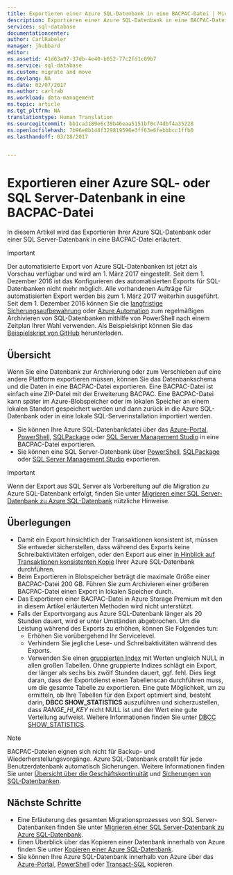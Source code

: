 ```yaml
---
title: Exportieren einer Azure SQL-Datenbank in eine BACPAC-Datei | Microsoft-Dokumentation
description: Exportieren einer Azure SQL-Datenbank in eine BACPAC-Datei mithilfe des Azure-Portals
services: sql-database
documentationcenter: 
author: CarlRabeler
manager: jhubbard
editor: 
ms.assetid: 41d63a97-37db-4e40-b652-77c2fd1c09b7
ms.service: sql-database
ms.custom: migrate and move
ms.devlang: NA
ms.date: 02/07/2017
ms.author: carlrab
ms.workload: data-management
ms.topic: article
ms.tgt_pltfrm: NA
translationtype: Human Translation
ms.sourcegitcommit: bb1ca3189e6c39b46eaa5151bf0c74dbf4a35228
ms.openlocfilehash: 7b96e8b144f329819596e3ff63e6febbbcc1ffb0
ms.lasthandoff: 03/18/2017


---
```

# <a name="export-an-azure-sql-database-or-a-sql-server-database-to-a-bacpac-file"></a>Exportieren einer Azure SQL- oder SQL Server-Datenbank in eine BACPAC-Datei

In diesem Artikel wird das Exportieren Ihrer Azure SQL-Datenbank oder einer SQL Server-Datenbank in eine BACPAC-Datei erläutert. 

> [!IMPORTANT]
> Der automatisierte Export von Azure SQL-Datenbanken ist jetzt als Vorschau verfügbar und wird am 1. März 2017 eingestellt. Seit dem 1. Dezember 2016 ist das Konfigurieren des automatisierten Exports für SQL-Datenbanken nicht mehr möglich. Alle vorhandenen Aufträge für automatisierten Export werden bis zum 1. März 2017 weiterhin ausgeführt. Seit dem 1. Dezember 2016 können Sie die [langfristige Sicherungsaufbewahrung](sql-database-long-term-retention.md) oder [Azure Automation](../automation/automation-intro.md) zum regelmäßigen Archivieren von SQL-Datenbanken mithilfe von PowerShell nach einem Zeitplan Ihrer Wahl verwenden. Als Beispielskript können Sie das [Beispielskript von GitHub](https://github.com/Microsoft/sql-server-samples/tree/master/samples/manage/azure-automation-automated-export) herunterladen. 
>

## <a name="overview"></a>Übersicht

Wenn Sie eine Datenbank zur Archivierung oder zum Verschieben auf eine andere Plattform exportieren müssen, können Sie das Datenbankschema und die Daten in eine BACPAC-Datei exportieren. Eine BACPAC-Datei ist einfach eine ZIP-Datei mit der Erweiterung BACPAC. Eine BACPAC-Datei kann später im Azure-Blobspeicher oder im lokalen Speicher an einem lokalen Standort gespeichert werden und dann zurück in die Azure SQL-Datenbank oder in eine lokale SQL-Serverinstallation importiert werden. 

* Sie können Ihre Azure SQL-Datenbankdatei über das [Azure-Portal](sql-database-export-portal.md), [PowerShell](sql-database-export-powershell.md), [SQLPackage](sql-database-export-sqlpackage.md) oder [SQL Server Management Studio](sql-database-export-ssms.md) in eine BACPAC-Datei exportieren.
* Sie können eine SQL Server-Datenbank über [PowerShell](sql-database-export-powershell.md), [SQLPackage](sql-database-export-sqlpackage.md) oder [SQL Server Management Studio](sql-database-export-ssms.md) exportieren.

> [!IMPORTANT]
> Wenn der Export aus SQL Server als Vorbereitung auf die Migration zu Azure SQL-Datenbank erfolgt, finden Sie unter [Migrieren einer SQL Server-Datenbank zu Azure SQL-Datenbank](sql-database-cloud-migrate.md) nützliche Hinweise.
> 

## <a name="considerations"></a>Überlegungen

* Damit ein Export hinsichtlich der Transaktionen konsistent ist, müssen Sie entweder sicherstellen, dass während des Exports keine Schreibaktivitäten erfolgen, oder den Export aus einer [in Hinblick auf Transaktionen konsistenten Kopie](sql-database-copy.md) Ihrer Azure SQL-Datenbank durchführen.
* Beim Exportieren in Blobspeicher beträgt die maximale Größe einer BACPAC-Datei 200 GB. Führen Sie zum Archivieren einer größeren BACPAC-Datei einen Export in lokalen Speicher durch.
* Das Exportieren einer BACPAC-Datei in Azure Storage Premium mit den in diesem Artikel erläuterten Methoden wird nicht unterstützt.
* Falls der Exportvorgang aus Azure SQL-Datenbank länger als 20 Stunden dauert, wird er unter Umständen abgebrochen. Um die Leistung während des Exports zu erhöhen, können Sie Folgendes tun:
  * Erhöhen Sie vorübergehend Ihr Servicelevel.
  * Verhindern Sie jegliche Lese- und Schreibaktivitäten während des Exports.
  * Verwenden Sie einen [gruppierten Index](https://msdn.microsoft.com/library/ms190457.aspx) mit Werten ungleich NULL in allen großen Tabellen. Ohne gruppierte Indizes schlägt ein Export, der länger als sechs bis zwölf Stunden dauert, ggf. fehl. Dies liegt daran, dass der Exportdienst einen Tabellenscan durchführen muss, um die gesamte Tabelle zu exportieren. Eine gute Möglichkeit, um zu ermitteln, ob Ihre Tabellen für den Export optimiert sind, besteht darin, **DBCC SHOW_STATISTICS** auszuführen und sicherzustellen, dass *RANGE_HI_KEY* nicht NULL ist und der Wert eine gute Verteilung aufweist. Weitere Informationen finden Sie unter [DBCC SHOW_STATISTICS](https://msdn.microsoft.com/library/ms174384.aspx).

> [!NOTE]
> BACPAC-Dateien eignen sich nicht für Backup- und Wiederherstellungsvorgänge. Azure SQL-Datenbank erstellt für jede Benutzerdatenbank automatisch Sicherungen. Weitere Informationen finden Sie unter [Übersicht über die Geschäftskontinuität](sql-database-business-continuity.md) und [Sicherungen von SQL-Datenbanken](sql-database-automated-backups.md).  
> 


## <a name="next-steps"></a>Nächste Schritte

* Eine Erläuterung des gesamten Migrationsprozesses von SQL Server-Datenbanken finden Sie unter [Migrieren einer SQL Server-Datenbank zu Azure SQL-Datenbank](sql-database-cloud-migrate.md).
* Einen Überblick über das Kopieren einer Datenbank innerhalb von Azure finden Sie unter [Kopieren einer Azure SQL-Datenbank](sql-database-copy.md).
* Sie können Ihre Azure SQL-Datenbank innerhalb von Azure über das [Azure-Portal](sql-database-copy-portal.md), [PowerShell](sql-database-copy-powershell.md) oder [Transact-SQL](sql-database-copy-transact-sql.md) kopieren. 

